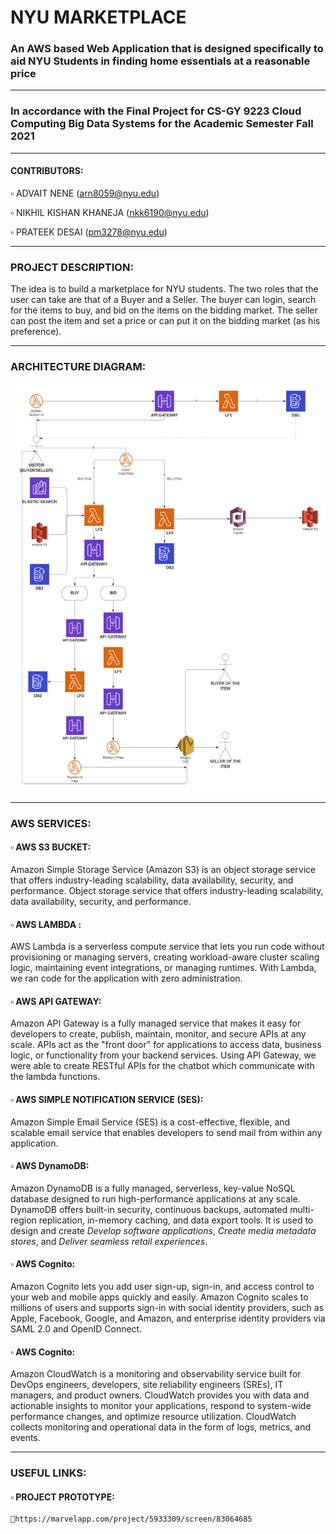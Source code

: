 # NYU MARKETPLACE
### An AWS based Web Application that is designed specifically to aid NYU Students in finding home essentials at a reasonable price
***
### In accordance with the Final Project for CS-GY 9223 Cloud Computing Big Data Systems for the Academic Semester Fall 2021
***
#### CONTRIBUTORS:  
  ▫️ ADVAIT NENE (arn8059@nyu.edu)
  
  ▫️ NIKHIL KISHAN KHANEJA (nkk6190@nyu.edu)
  
  ▫️ PRATEEK DESAI (pm3278@nyu.edu)
***
### PROJECT DESCRIPTION:
The idea is to build a marketplace for NYU students. The two roles that the user can take are that of a Buyer and a Seller. The buyer can login, search for the items to buy, and bid on the items on the bidding market. The seller can post the item and set a price or can put it on the bidding market (as his preference).
***
### ARCHITECTURE DIAGRAM:
![alt_text](https://github.com/nikhilkhaneja/NYU-MarketPlace/blob/main/Architexture_Diagram.png)
***
### AWS SERVICES:

#### ▫️ AWS S3 BUCKET: 
Amazon Simple Storage Service (Amazon S3) is an object storage service that offers industry-leading scalability, data availability, security, and performance. Object storage service that offers industry-leading scalability, data availability, security, and performance.

#### ▫️ AWS LAMBDA : 
AWS Lambda is a serverless compute service that lets you run code without provisioning or managing servers, creating workload-aware cluster scaling logic, maintaining event integrations, or managing runtimes. With Lambda, we ran code for the application with zero administration. 

#### ▫️ AWS API GATEWAY: 
Amazon API Gateway is a fully managed service that makes it easy for developers to create, publish, maintain, monitor, and secure APIs at any scale. APIs act as the "front door" for applications to access data, business logic, or functionality from your backend services. Using API Gateway, we were able to create RESTful APIs  for the chatbot which communicate with the lambda functions. 

#### ▫️ AWS SIMPLE NOTIFICATION SERVICE (SES): 
Amazon Simple Email Service (SES) is a cost-effective, flexible, and scalable email service that enables developers to send mail from within any application. 

#### ▫️ AWS DynamoDB:
Amazon DynamoDB is a fully managed, serverless, key-value NoSQL database designed to run high-performance applications at any scale. DynamoDB offers built-in security, continuous backups, automated multi-region replication, in-memory caching, and data export tools. It is used to design and create _Develop software applications_, _Create media metadata stores_, and _Deliver seamless retail experiences_.

#### ▫️ AWS Cognito:
Amazon Cognito lets you add user sign-up, sign-in, and access control to your web and mobile apps quickly and easily. Amazon Cognito scales to millions of users and supports sign-in with social identity providers, such as Apple, Facebook, Google, and Amazon, and enterprise identity providers via SAML 2.0 and OpenID Connect. 

#### ▫️ AWS Cognito:
Amazon CloudWatch is a monitoring and observability service built for DevOps engineers, developers, site reliability engineers (SREs), IT managers, and product owners. CloudWatch provides you with data and actionable insights to monitor your applications, respond to system-wide performance changes, and optimize resource utilization. CloudWatch collects monitoring and operational data in the form of logs, metrics, and events. 
***
### USEFUL LINKS:

#### ▫️ PROJECT PROTOTYPE:
    🔸https://marvelapp.com/project/5933309/screen/83064685 

